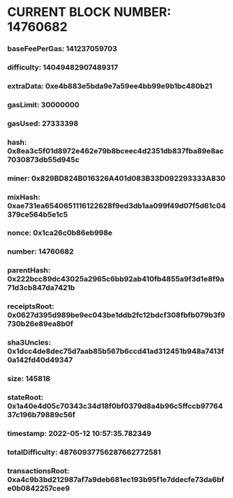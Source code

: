 # CURRENT BLOCK NUMBER: 14760682

### baseFeePerGas: 141237059703
### difficulty: 14049482907489317
### extraData: 0xe4b883e5bda9e7a59ee4bb99e9b1bc480b21
### gasLimit: 30000000
### gasUsed: 27333398
### hash: 0x8ea3c5f01d8972e462e79b8bceec4d2351db837fba89e8ac7030873db55d945c
### miner: 0x829BD824B016326A401d083B33D092293333A830
### mixHash: 0xae731ea6540651116122628f9ed3db1aa099f49d07f5d61c04379ce564b5e1c5
### nonce: 0x1ca26c0b86eb998e
### number: 14760682
### parentHash: 0x222bcc89dc43025a2965c6bb92ab410fb4855a9f3d1e8f9a71d3cb847da7421b
### receiptsRoot: 0x0627d395d989be9ec043be1ddb2fc12bdcf308fbfb079b3f9730b26e89ea8b0f
### sha3Uncles: 0x1dcc4de8dec75d7aab85b567b6ccd41ad312451b948a7413f0a142fd40d49347
### size: 145818
### stateRoot: 0x1a40e4d05c70343c34d18f0bf0379d8a4b96c5ffccb9776437c196b79889c56f
### timestamp: 2022-05-12 10:57:35.782349
### totalDifficulty: 48760937756287662772581
### transactionsRoot: 0xa4c9b3bd212987af7a9deb681ec193b95f1e7ddecfe73da6bfe0b0842257cee9
